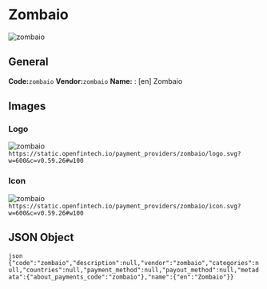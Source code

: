 # Zombaio 
![zombaio](https://static.openfintech.io/payment_providers/zombaio/logo.svg?w=600&c=v0.59.26#w100) 
## General 
**Code:**`zombaio` 
**Vendor:**`zombaio` 
**Name:** 
:	[en] Zombaio 
## Images 
### Logo 
![zombaio](https://static.openfintech.io/payment_providers/zombaio/logo.svg?w=600&c=v0.59.26#w100) 
``` https://static.openfintech.io/payment_providers/zombaio/logo.svg?w=600&c=v0.59.26#w100 ``` 
### Icon 
![zombaio](https://static.openfintech.io/payment_providers/zombaio/icon.svg?w=600&c=v0.59.26#w100) 
``` https://static.openfintech.io/payment_providers/zombaio/icon.svg?w=600&c=v0.59.26#w100 ``` 
## JSON Object 
```json {"code":"zombaio","description":null,"vendor":"zombaio","categories":null,"countries":null,"payment_method":null,"payout_method":null,"metadata":{"about_payments_code":"zombaio"},"name":{"en":"Zombaio"}} ``` 
